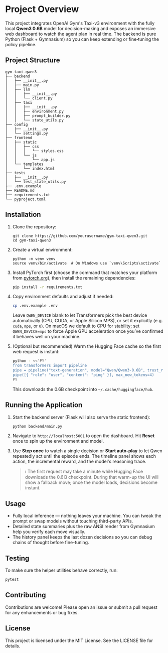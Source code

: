 # Project Overview

This project integrates OpenAI Gym's Taxi-v3 environment with the fully local **Qwen3 0.6B** model for decision-making and exposes an immersive web dashboard to watch the agent plan in real time. The backend is pure Python (Flask + Gymnasium) so you can keep extending or fine‑tuning the policy pipeline.

## Project Structure

```
gym-taxi-qwen3
├── backend
│   ├── __init__.py
│   ├── main.py
│   ├── llm
│   │   ├── __init__.py
│   │   └── client.py
│   ├── taxi
│   │   ├── __init__.py
│   │   ├── environment.py
│   │   ├── prompt_builder.py
│   │   └── state_utils.py
├── config
│   ├── __init__.py
│   └── settings.py
├── frontend
│   ├── static
│   │   ├── css
│   │   │   └── styles.css
│   │   └── js
│   │       └── app.js
│   └── templates
│       └── index.html
├── tests
│   ├── __init__.py
│   └── test_state_utils.py
├── .env.example
├── README.md
├── requirements.txt
└── pyproject.toml
```

## Installation

1. Clone the repository:
   ```
   git clone https://github.com/yourusername/gym-taxi-qwen3.git
   cd gym-taxi-qwen3
   ```

2. Create a virtual environment:
   ```
   python -m venv venv
   source venv/bin/activate  # On Windows use `venv\Scripts\activate`
   ```

3. Install PyTorch first (choose the command that matches your platform from [pytorch.org](https://pytorch.org/get-started/locally/)), then install the remaining dependencies:

   ```bash
   pip install -r requirements.txt
   ```

4. Copy environment defaults and adjust if needed:

   ```bash
   cp .env.example .env
   ```

   Leave `QWEN_DEVICE` blank to let Transformers pick the best device automatically (CPU, CUDA, or Apple Silicon MPS), or set it explicitly (e.g. `cuda`, `mps`, or `0`).
   On macOS we default to CPU for stability; set `QWEN_DEVICE=mps` to force Apple GPU acceleration once you’ve confirmed it behaves well on your machine.

5. (Optional but recommended) Warm the Hugging Face cache so the first web request is instant:

   ```bash
   python - <<'PY'
   from transformers import pipeline
   pipe = pipeline("text-generation", model="Qwen/Qwen3-0.6B", trust_remote_code=True)
   pipe([{ "role": "user", "content": "ping" }], max_new_tokens=4)
   PY
   ```
   This downloads the 0.6B checkpoint into `~/.cache/huggingface/hub`.

## Running the Application

1. Start the backend server (Flask will also serve the static frontend):

   ```bash
   python backend/main.py
   ```

2. Navigate to `http://localhost:5001` to open the dashboard. Hit **Reset** once to spin up the environment and model.

3. Use **Step once** to watch a single decision or **Start auto-play** to let Qwen repeatedly act until the episode ends. The timeline panel shows each action, the incremental reward, and the model's reasoning trace.

   > ℹ️ The first request may take a minute while Hugging Face downloads the 0.6 B checkpoint. During that warm-up the UI will show a fallback move; once the model loads, decisions become instant.

## Usage

- Fully local inference — nothing leaves your machine. You can tweak the prompt or swap models without touching third-party APIs.
- Detailed state summaries plus the raw ANSI render from Gymnasium help you verify each move visually.
- The history panel keeps the last dozen decisions so you can debug chains of thought before fine-tuning.

## Testing

To make sure the helper utilities behave correctly, run:

```bash
pytest
```

## Contributing

Contributions are welcome! Please open an issue or submit a pull request for any enhancements or bug fixes.

## License

This project is licensed under the MIT License. See the LICENSE file for details.